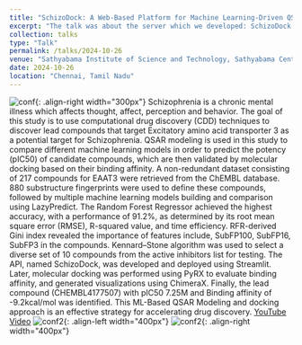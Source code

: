 ```yaml
---
title: "SchizoDock: A Web-Based Platform for Machine Learning-Driven QSAR Modeling and pIC50 Prediction for Schizophrenia Treatment"
excerpt: "The talk was about the server which we developed: SchizoDock, targeting Excitatory Amino Acid Transporter 3 (EAAT3) using QSAR Modeling and Streamlit"
collection: talks
type: "Talk"
permalink: /talks/2024-10-26
venue: "Sathyabama Institute of Science and Technology, Sathyabama Center for Advanced Studies"
date: 2024-10-26
location: "Chennai, Tamil Nadu"
---
```

![conf](/sohith/images/kasthuri_sohith_2.jpg){: .align-right width="300px"}
Schizophrenia is a chronic mental illness which affects thought, affect, perception and behavior. The goal of this study is to use computational drug discovery (CDD) techniques 
to discover lead compounds that target Excitatory amino acid transporter 3 as a potential target for Schizophrenia. QSAR modeling is used in this study to compare different machine 
learning models in order to predict the potency (pIC50) of candidate compounds, which are then validated by molecular docking based on their binding affinity. A non-redundant dataset 
consisting of 217 compounds for EAAT3 were retrieved from the ChEMBL database. 880 substructure fingerprints were used to define these compounds, followed by multiple machine learning 
models building and comparison using LazyPredict. The Random Forest Regressor achieved the highest accuracy, with a performance of 91.2%, as determined by its root mean square error 
(RMSE), R-squared value, and time efficiency. RFR-derived Gini index revealed the importance of features include, SubFP100, SubFP16, SubFP3 in the compounds. Kennard–Stone algorithm was
used to select a diverse set of 10 compounds from the active inhibitors list for testing. The API, named SchizoDock, was developed and deployed using Streamlit. Later, molecular docking
was performed using PyRX to evaluate binding affinity, and generated visualizations using ChimeraX. Finally, the lead compound (CHEMBL4177507) with pIC50 7.25M and Binding affinity of 
-9.2kcal/mol was identified. This ML-Based QSAR Modeling and docking approach is an effective strategy for accelerating drug discovery. [YouTube Video](https://youtu.be/09Dlv35-YXc)
![conf2](/sohith/images/icbhe_me.jpg){: .align-left width="400px"}
![conf2](/sohith/images/sugapriya.jpg){: .align-right width="400px"}

